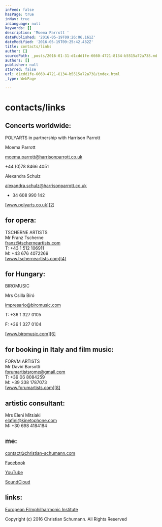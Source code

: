 ```yaml
---
inFeed: false
hasPage: true
inNav: true
inLanguage: null
keywords: []
description: 'Moema Parrott '
datePublished: '2016-05-19T09:26:06.161Z'
dateModified: '2016-05-19T09:25:42.432Z'
title: contacts/links
author: []
sourcePath: _posts/2016-01-31-d1cdd1fe-6660-4721-8134-b5515a72a738.md
authors: []
publisher: null
starred: false
url: d1cdd1fe-6660-4721-8134-b5515a72a738/index.html
_type: WebPage

---
```

# contacts/links

## Concerts worldwide:

POLYARTS in partnership with Harrison Parrott

Moema Parrott 

[moema.parrott@harrisonparrott.co.uk][0]

+44 (0)78 8466 4051

Alexandra Schulz

[alexandra.schulz@harrisonparrott.co.uk][1]

+ 34 608 990 142

[www.polyarts.co.uk][2]

## 

## for opera:

TSCHERNE ARTISTS  
Mr Franz Tscherne  
[franz@tscherneartists.com][3]  
T: +43 1 512 106911  
M: +43 676 4072269  
[www.tscherneartists.com][4]

## 

## for Hungary:

BIROMUSIC

Mrs Csilla Bíró

[impresario@biromusic.com][5]

T: +36 1 327 0105

F: +36 1 327 0104

[www.biromusic.com][6]

## 

## for booking in Italy and film music:

FORVM ARTISTS  
Mr David Barsotti  
[forumartistsrome@gmail.com][7]  
T: +39 06 8084259  
M: +39 338 1787073  
[www.forumartists.com][8]

## 

## artistic consultant:

Mrs Eleni Mitsiaki  
[elafini@kinetophone.com][9]  
M: +30 698 4184184

## 

## me:[][10]

[contact@christian-schumann.com][11]

[Facebook][12]

[YouTube][13]

[SoundCloud][14]

## 

## links:

[European Filmphilharmonic Institute][10]

Copyright (c) 2016 Christian Schumann. All Rights Reserved

[][14]

[0]: null
[1]: mailto:alexandra.schulz@harrisonparrott.co.uk
[2]: http://www.polyarts.co.uk/#!christian-schumann-1/ictnf
[3]: mailto:franz@tscherneartists.com?subject=Christian%20Schumann "mailto:franz@tscherneartists.com?subject=Christian Schumann"
[4]: http://tscherneartists.com/schumann_christian.html "http://tscherneartists.com/schumann_christian.html"
[5]: mailto:impresario@biromusic.com?subject=Christian%20Schumann "mailto:impresario@biromusic.com?subject=Christian Schumann"
[6]: http://biromusic.com/eng/muveszek/christian-schumann-en/ "http://biromusic.com/eng/muveszek/christian-schumann-en/"
[7]: mailto:forumartistsrome@gmail.com?subject=Christian%20Schumann "mailto:forumartistsrome@gmail.com?subject=Christian Schumann"
[8]: http://www.forumartists.com/#%21christian-schumann/c21b5 "http://www.forumartists.com/#!christian-schumann/c21b5"
[9]: mailto:elafini@kinetophone.com?subject=Christian%20Schumann "mailto:elafini@kinetophone.com?subject=Christian Schumann"
[10]: http://www.filmphilharmonie.de/index.php?id=127&L=1 "http://www.filmphilharmonie.de/index.php?id=127&L=1"
[11]: mailto:contact@christian-schumann.com?subject= "mailto:contact@christian-schumann.com?subject="
[12]: https://www.facebook.com/ChristianSchumannOfficial/?ref=hl "https://www.facebook.com/ChristianSchumannOfficial/?ref=hl"
[13]: https://www.youtube.com/user/MyCMvideos/videos "https://www.youtube.com/user/MyCMvideos/videos"
[14]: https://soundcloud.com/christian-schumann-19 "https://soundcloud.com/christian-schumann-19"